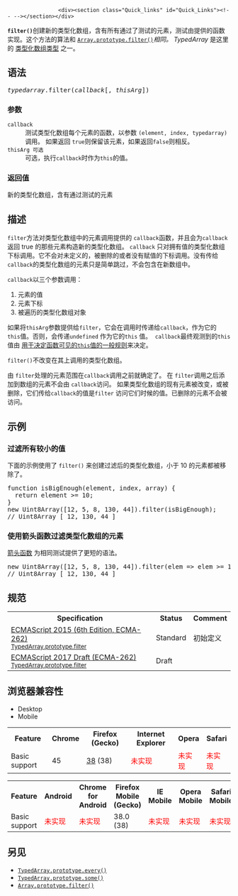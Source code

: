
                
                  
                    <div><section class="Quick_links" id="Quick_Links"><!-- --></section></div>

<p><code><strong>filter()</strong></code>&#x521B;&#x5EFA;&#x65B0;&#x7684;&#x7C7B;&#x578B;&#x5316;&#x6570;&#x7EC4;&#xFF0C;&#x542B;&#x6709;&#x6240;&#x6709;&#x901A;&#x8FC7;&#x4E86;&#x6D4B;&#x8BD5;&#x7684;&#x5143;&#x7D20;&#xFF0C;&#x6D4B;&#x8BD5;&#x7531;&#x63D0;&#x4F9B;&#x7684;&#x51FD;&#x6570;&#x5B9E;&#x73B0;&#x3002;&#x8FD9;&#x4E2A;&#x65B9;&#x6CD5;&#x7684;&#x7B97;&#x6CD5;&#x548C; <a title="filter()&#xA0;&#x65B9;&#x6CD5;&#x4F7F;&#x7528;&#x6307;&#x5B9A;&#x7684;&#x51FD;&#x6570;&#x6D4B;&#x8BD5;&#x6240;&#x6709;&#x5143;&#x7D20;&#xFF0C;&#x5E76;&#x521B;&#x5EFA;&#x4E00;&#x4E2A;&#x5305;&#x542B;&#x6240;&#x6709;&#x901A;&#x8FC7;&#x6D4B;&#x8BD5;&#x7684;&#x5143;&#x7D20;&#x7684;&#x65B0;&#x6570;&#x7EC4;&#x3002;" href="/zh-CN/docs/Web/JavaScript/Reference/Global_Objects/Array/filter"><code>Array.prototype.filter()</code></a><em>&#x76F8;&#x540C;&#x3002;</em> <em>TypedArray</em> &#x662F;&#x8FD9;&#x91CC;&#x7684; <a href="https://developer.mozilla.org/en-US/docs/Web/JavaScript/Reference/Global_Objects/TypedArray#TypedArray_objects">&#x7C7B;&#x578B;&#x5316;&#x6570;&#x7EC4;&#x7C7B;&#x578B;</a> &#x4E4B;&#x4E00;&#x3002;</p>

<h2 id="&#x8BED;&#x6CD5;">&#x8BED;&#x6CD5;</h2>

<pre class="syntaxbox"><var>typedarray</var>.filter(<var>callback</var>[, <var>thisArg</var>])</pre>

<h3 id="&#x53C2;&#x6570;">&#x53C2;&#x6570;</h3>

<dl>
 <dt><code>callback</code></dt>
 <dd>&#x6D4B;&#x8BD5;&#x7C7B;&#x578B;&#x5316;&#x6570;&#x7EC4;&#x6BCF;&#x4E2A;&#x5143;&#x7D20;&#x7684;&#x51FD;&#x6570;&#xFF0C;&#x4EE5;&#x53C2;&#x6570; <code>(element, index, typedarray)</code>&#x8C03;&#x7528;&#x3002; &#x5982;&#x679C;&#x8FD4;&#x56DE; <code>true</code>&#x5219;&#x4FDD;&#x7559;&#x8BE5;&#x5143;&#x7D20;&#xFF0C;&#x5982;&#x679C;&#x8FD4;&#x56DE;<code>false</code>&#x5219;&#x76F8;&#x53CD;&#x3002;</dd>
 <dt><code>thisArg <span class="inlineIndicator optional optionalInline">&#x53EF;&#x9009;</span></code></dt>
 <dd>&#x53EF;&#x9009;&#xFF0C;&#x6267;&#x884C;<code>callback</code>&#x65F6;&#x4F5C;&#x4E3A;<code>this</code>&#x7684;&#x503C;&#x3002;</dd>
</dl>

<h3 id="&#x8FD4;&#x56DE;&#x503C;">&#x8FD4;&#x56DE;&#x503C;</h3>

<p>&#x65B0;&#x7684;&#x7C7B;&#x578B;&#x5316;&#x6570;&#x7EC4;&#xFF0C;&#x542B;&#x6709;&#x901A;&#x8FC7;&#x6D4B;&#x8BD5;&#x7684;&#x5143;&#x7D20;</p>

<h2 id="&#x63CF;&#x8FF0;">&#x63CF;&#x8FF0;</h2>

<p><code>filter</code>&#x65B9;&#x6CD5;&#x5BF9;&#x7C7B;&#x578B;&#x5316;&#x6570;&#x7EC4;&#x4E2D;&#x7684;&#x5143;&#x7D20;&#x8C03;&#x7528;&#x63D0;&#x4F9B;&#x7684; <code>callback</code>&#x51FD;&#x6570;&#xFF0C;&#x5E76;&#x4E14;&#x4F1A;&#x4E3A;<code>callback</code>&#x8FD4;&#x56DE; true &#x7684;&#x90A3;&#x4E9B;&#x5143;&#x7D20;&#x6784;&#x9020;&#x65B0;&#x7684;&#x7C7B;&#x578B;&#x5316;&#x6570;&#x7EC4;&#x3002; <code>callback</code> &#x53EA;&#x5BF9;&#x62E5;&#x6709;&#x503C;&#x7684;&#x7C7B;&#x578B;&#x5316;&#x6570;&#x7EC4;&#x4E0B;&#x6807;&#x8C03;&#x7528;&#x3002;&#x5B83;&#x4E0D;&#x4F1A;&#x5BF9;&#x672A;&#x5B9A;&#x4E49;&#x7684;&#xFF0C;&#x88AB;&#x5220;&#x9664;&#x7684;&#x6216;&#x8005;&#x6CA1;&#x6709;&#x8D4B;&#x503C;&#x7684;&#x4E0B;&#x6807;&#x8C03;&#x7528;&#x3002;&#x6CA1;&#x6709;&#x4F20;&#x7ED9;<code>callback</code>&#x7684;&#x7C7B;&#x578B;&#x5316;&#x6570;&#x7EC4;&#x7684;&#x5143;&#x7D20;&#x53EA;&#x662F;&#x7B80;&#x5355;&#x8DF3;&#x8FC7;&#xFF0C;&#x4E0D;&#x4F1A;&#x5305;&#x542B;&#x5728;&#x65B0;&#x6570;&#x7EC4;&#x4E2D;&#x3002;</p>

<p><code>callback</code>&#x4EE5;&#x4E09;&#x4E2A;&#x53C2;&#x6570;&#x8C03;&#x7528;&#xFF1A;</p>

<ol>
 <li>&#x5143;&#x7D20;&#x7684;&#x503C;</li>
 <li>&#x5143;&#x7D20;&#x4E0B;&#x6807;</li>
 <li>&#x88AB;&#x904D;&#x5386;&#x7684;&#x7C7B;&#x578B;&#x5316;&#x6570;&#x7EC4;&#x5BF9;&#x8C61;</li>
</ol>

<p>&#x5982;&#x679C;&#x5C06;<code>thisArg</code>&#x53C2;&#x6570;&#x63D0;&#x4F9B;&#x7ED9;<code>filter</code>&#xFF0C;&#x5B83;&#x4F1A;&#x5728;&#x8C03;&#x7528;&#x65F6;&#x4F20;&#x9012;&#x7ED9;<code>callback</code>&#xFF0C;&#x4F5C;&#x4E3A;&#x5B83;&#x7684; <code>this</code>&#x503C;&#x3002;&#x5426;&#x5219;&#xFF0C;&#x4F1A;&#x4F20;&#x9012;<code>undefined</code> &#x4F5C;&#x4E3A;&#x5B83;&#x7684;<code>this</code> &#x503C;&#x3002;&#xA0; <code>callback</code>&#x6700;&#x7EC8;&#x89C2;&#x6D4B;&#x5230;&#x7684;<code>this</code>&#x503C;&#x7531; <a href="https://developer.mozilla.org/en-US/docs/Web/JavaScript/Reference/Operators/this">&#x7528;&#x4E8E;&#x51B3;&#x5B9A;&#x51FD;&#x6570;&#x53EF;&#x89C1;&#x7684;<code>this</code>&#x503C;&#x7684;&#x4E00;&#x822C;&#x89C4;&#x5219;</a>&#x6765;&#x51B3;&#x5B9A;&#x3002;</p>

<p><code>filter()</code>&#x4E0D;&#x6539;&#x53D8;&#x5728;&#x5176;&#x4E0A;&#x8C03;&#x7528;&#x7684;&#x7C7B;&#x578B;&#x5316;&#x6570;&#x7EC4;&#x3002;</p>

<p>&#x7531; <code>filter</code>&#x5904;&#x7406;&#x7684;&#x5143;&#x7D20;&#x8303;&#x56F4;&#x5728;<code>callback</code>&#x8C03;&#x7528;&#x4E4B;&#x524D;&#x5C31;&#x786E;&#x5B9A;&#x4E86;&#x3002; &#x5728; <code>filter</code>&#x8C03;&#x7528;&#x4E4B;&#x540E;&#x6DFB;&#x52A0;&#x5230;&#x6570;&#x7EC4;&#x7684;&#x5143;&#x7D20;&#x4E0D;&#x4F1A;&#x7531; <code>callback</code>&#x8BBF;&#x95EE;&#x3002; &#x5982;&#x679C;&#x7C7B;&#x578B;&#x5316;&#x6570;&#x7EC4;&#x7684;&#x73B0;&#x6709;&#x5143;&#x7D20;&#x88AB;&#x6539;&#x53D8;&#xFF0C;&#x6216;&#x88AB;&#x5220;&#x9664;&#xFF0C;&#x5B83;&#x4EEC;&#x4F20;&#x7ED9;<code>callback</code>&#x7684;&#x503C;&#x662F;<code>filter</code> &#x8BBF;&#x95EE;&#x5B83;&#x4EEC;&#x65F6;&#x5019;&#x7684;&#x503C;&#x3002;&#x5DF2;&#x5220;&#x9664;&#x7684;&#x5143;&#x7D20;&#x4E0D;&#x4F1A;&#x88AB;&#x8BBF;&#x95EE;&#x3002;</p>

<h2 id="&#x793A;&#x4F8B;">&#x793A;&#x4F8B;</h2>

<h3 id="&#x8FC7;&#x6EE4;&#x6240;&#x6709;&#x8F83;&#x5C0F;&#x7684;&#x503C;">&#x8FC7;&#x6EE4;&#x6240;&#x6709;&#x8F83;&#x5C0F;&#x7684;&#x503C;</h3>

<p>&#x4E0B;&#x9762;&#x7684;&#x793A;&#x4F8B;&#x4F7F;&#x7528;&#x4E86; <code>filter()</code> &#x6765;&#x521B;&#x5EFA;&#x8FC7;&#x6EE4;&#x540E;&#x7684;&#x7C7B;&#x578B;&#x5316;&#x6570;&#x7EC4;&#xFF0C;&#x5C0F;&#x4E8E; 10 &#x7684;&#x5143;&#x7D20;&#x90FD;&#x88AB;&#x79FB;&#x9664;&#x4E86;&#x3002;</p>

<pre class="brush: js">function isBigEnough(element, index, array) {
  return element &gt;= 10;
}
new Uint8Array([12, 5, 8, 130, 44]).filter(isBigEnough); 
// Uint8Array [ 12, 130, 44 ]
</pre>

<h3 id="&#x4F7F;&#x7528;&#x7BAD;&#x5934;&#x51FD;&#x6570;&#x8FC7;&#x6EE4;&#x7C7B;&#x578B;&#x5316;&#x6570;&#x7EC4;&#x7684;&#x5143;&#x7D20;">&#x4F7F;&#x7528;&#x7BAD;&#x5934;&#x51FD;&#x6570;&#x8FC7;&#x6EE4;&#x7C7B;&#x578B;&#x5316;&#x6570;&#x7EC4;&#x7684;&#x5143;&#x7D20;</h3>

<p><a href="/en-US/docs/Web/JavaScript/Reference/Functions/Arrow_functions">&#x7BAD;&#x5934;&#x51FD;&#x6570;</a> &#x4E3A;&#x76F8;&#x540C;&#x6D4B;&#x8BD5;&#x63D0;&#x4F9B;&#x4E86;&#x66F4;&#x77ED;&#x7684;&#x8BED;&#x6CD5;&#x3002;</p>

<pre class="brush: js">new Uint8Array([12, 5, 8, 130, 44]).filter(elem =&gt; elem &gt;= 10); 
// Uint8Array [ 12, 130, 44 ]</pre>

<h2 id="&#x89C4;&#x8303;">&#x89C4;&#x8303;</h2>

<table class="standard-table">
 <tbody>
  <tr>
   <th scope="col">Specification</th>
   <th scope="col">Status</th>
   <th scope="col">Comment</th>
  </tr>
  <tr>
   <td><a lang="en" hreflang="en" href="http://www.ecma-international.org/ecma-262/6.0/#sec-%typedarray%.prototype.filter" class="external">ECMAScript 2015 (6th Edition, ECMA-262)<br><small lang="zh-CN">TypedArray.prototype.filter</small></a></td>
   <td><span class="spec-Standard">Standard</span></td>
   <td>&#x521D;&#x59CB;&#x5B9A;&#x4E49;</td>
  </tr>
  <tr>
   <td><a lang="en" hreflang="en" href="https://tc39.github.io/ecma262/#sec-%typedarray%.prototype.filter" class="external">ECMAScript 2017 Draft (ECMA-262)<br><small lang="zh-CN">TypedArray.prototype.filter</small></a></td>
   <td><span class="spec-Draft">Draft</span></td>
   <td>&#xA0;</td>
  </tr>
 </tbody>
</table>

<h2 id="&#x6D4F;&#x89C8;&#x5668;&#x517C;&#x5BB9;&#x6027;">&#x6D4F;&#x89C8;&#x5668;&#x517C;&#x5BB9;&#x6027;</h2>

<div><div class="htab">
    <a name="AutoCompatibilityTable" id="AutoCompatibilityTable"></a>
    <ul>
        <li class="selected"><a>Desktop</a></li>
        <li><a>Mobile</a></li>
    </ul>
</div></div>

<div id="compat-desktop">
<table class="compat-table">
 <tbody>
  <tr>
   <th>Feature</th>
   <th>Chrome</th>
   <th>Firefox (Gecko)</th>
   <th>Internet Explorer</th>
   <th>Opera</th>
   <th>Safari</th>
  </tr>
  <tr>
   <td>Basic support</td>
   <td>45</td>
   <td><a title="Released on 2015-05-19." href="/en-US/Firefox/Releases/38">38</a> (38)</td>
   <td><span style="color: #f00;">&#x672A;&#x5B9E;&#x73B0;</span></td>
   <td><span style="color: #f00;">&#x672A;&#x5B9E;&#x73B0;</span></td>
   <td><span style="color: #f00;">&#x672A;&#x5B9E;&#x73B0;</span></td>
  </tr>
 </tbody>
</table>
</div>

<div id="compat-mobile">
<table class="compat-table">
 <tbody>
  <tr>
   <th>Feature</th>
   <th>Android</th>
   <th>Chrome for Android</th>
   <th>Firefox Mobile (Gecko)</th>
   <th>IE Mobile</th>
   <th>Opera Mobile</th>
   <th>Safari Mobile</th>
  </tr>
  <tr>
   <td>Basic support</td>
   <td><span style="color: #f00;">&#x672A;&#x5B9E;&#x73B0;</span></td>
   <td><span style="color: #f00;">&#x672A;&#x5B9E;&#x73B0;</span></td>
   <td>38.0 (38)</td>
   <td><span style="color: #f00;">&#x672A;&#x5B9E;&#x73B0;</span></td>
   <td><span style="color: #f00;">&#x672A;&#x5B9E;&#x73B0;</span></td>
   <td><span style="color: #f00;">&#x672A;&#x5B9E;&#x73B0;</span></td>
  </tr>
 </tbody>
</table>
</div>

<h2 id="&#x53E6;&#x89C1;">&#x53E6;&#x89C1;</h2>

<ul>
 <li><a title="every()&#xA0;&#x65B9;&#x6CD5;&#x6D4B;&#x8BD5;&#x7C7B;&#x578B;&#x5316;&#x6570;&#x7EC4;&#x7684;&#x6240;&#x6709;&#x5143;&#x7D20;&#x662F;&#x5426;&#x90FD;&#x80FD;&#x591F;&#x901A;&#x8FC7;&#x7531;&#x63D0;&#x4F9B;&#x51FD;&#x6570;&#x5B9E;&#x73B0;&#x7684;&#x6D4B;&#x8BD5;&#x3002;&#x8FD9;&#x4E2A;&#x65B9;&#x6CD5;&#x7684;&#x7B97;&#x6CD5;&#x4E0E;&#xA0;Array.prototype.every()&#x76F8;&#x540C;&#x3002;&#xA0;TypedArray&#xA0;&#x662F;&#x8FD9;&#x91CC;&#x7684;&#xA0;&#x7C7B;&#x578B;&#x5316;&#x6570;&#x7EC4;&#x7C7B;&#x578B;&#xA0;&#x4E4B;&#x4E00;&#x3002;" href="/zh-CN/docs/Web/JavaScript/Reference/Global_Objects/TypedArray/every"><code>TypedArray.prototype.every()</code></a></li>
 <li><a title="&#x6B64;&#x9875;&#x9762;&#x4ECD;&#x672A;&#x88AB;&#x672C;&#x5730;&#x5316;, &#x671F;&#x5F85;&#x60A8;&#x7684;&#x7FFB;&#x8BD1;!" href="/zh-CN/docs/Web/JavaScript/Reference/Global_Objects/TypedArray/some" class="new"><code>TypedArray.prototype.some()</code></a></li>
 <li><a title="filter()&#xA0;&#x65B9;&#x6CD5;&#x4F7F;&#x7528;&#x6307;&#x5B9A;&#x7684;&#x51FD;&#x6570;&#x6D4B;&#x8BD5;&#x6240;&#x6709;&#x5143;&#x7D20;&#xFF0C;&#x5E76;&#x521B;&#x5EFA;&#x4E00;&#x4E2A;&#x5305;&#x542B;&#x6240;&#x6709;&#x901A;&#x8FC7;&#x6D4B;&#x8BD5;&#x7684;&#x5143;&#x7D20;&#x7684;&#x65B0;&#x6570;&#x7EC4;&#x3002;" href="/zh-CN/docs/Web/JavaScript/Reference/Global_Objects/Array/filter"><code>Array.prototype.filter()</code></a></li>
</ul>
                  
                
              